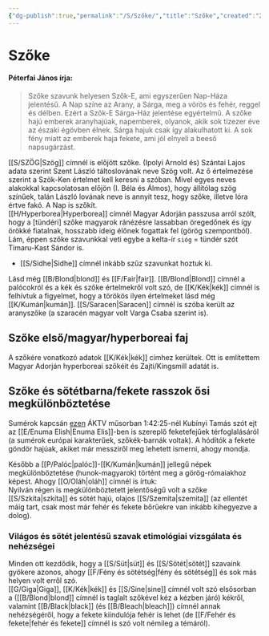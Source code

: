 ```yaml
---
{"dg-publish":true,"permalink":"/S/Szőke/","title":"Szőke","created":"2024-04-27T02:39","updated":"2024-10-26T00:32"}
---
```



# Szőke

#### Péterfai János írja:

> Szőke szavunk helyesen Szők-E, ami egyszerűen Nap-Háza jelentésű. A Nap színe az Arany, a Sárga, meg a vörös és fehér, reggel és délben. Ezért a Szők-E Sárga-Ház jelentése egyértelmű. A szőke hajú emberek aranyhajúak, napemberek, olyanok, akik sok tízezer éve az északi égövben élnek. Sárga hajuk csak így alakulhatott ki. A sok fény miatt az emberek haja fekete, ami jól elnyeli a beeső napsugárzást.  

[[S/SZÖG\|Szög]] címnél is előjött szőke. (Ipolyi Arnold és) Szántai Lajos adata szerint Szent László táltoslovának neve Szög volt. Az ő értelmezése szerint a Szök-Ken értelmet kell keresni a szóban. Mivel egyes neves alakokkal kapcsolatosan előjön (I. Béla és Álmos), hogy állítólag szög színűek, talán László lovának neve is annyit tesz, hogy szőke, illetve lóra értve fakó. A Nap is szőkít.  
[[H/Hyperborea\|Hyperborea]] címnél Magyar Adorján passzusa arról szólt, hogy a \[tündéri\] szőke magyarok ránézésre lassabban öregedőnek és így örökké fiatalnak, hosszabb ideig élőnek fogattak fel (görög szempontból).  
Lám, éppen szőke szavunkkal veti egybe a kelta-ír `sióg` = tündér szót Timaru-Kast Sándor is.  
- [[S/Sidhe\|Sidhe]] címnél inkább szűz szavunkat hoztuk ki.

Lásd még [[B/Blond\|blond]] és [[F/Fair\|fair]]. [[B/Blond\|Blond]] címnél a palócokról és a kék és szőke értelmekről volt szó, de [[K/Kék\|kék]] címnél is felhívtuk a figyelmet, hogy a törökös ilyen értelmeket lásd még [[K/Kumán\|kumán]]. [[S/Saracen\|Saracen]] címnél is szóba került az aranyszőke (a szaracén magyar volt Varga Csaba szerint is).  

## Szőke első/magyar/hyperboreai faj

A szőkére vonatkozó adatok [[K/Kék\|kék]] címhez kerültek. Ott is említettem Magyar Adorján hyperboreai szőkéit és Zajti/Kingsmill adatát is.  

## Szőke és sötétbarna/fekete rasszok ősi megkülönböztetése

Sumérok kapcsán [ezen](https://youtu.be/OiO_sdWc3mM) ÁKTV műsorban 1:42:25-nél Kubínyi Tamás szót ejt az [[E/Enuma Elish\|Enuma Elis]]-ben is szereplő feketefejűek térfoglalásáról (a sumérok európai karakterűek, szőkék-barnák voltak). A hódítók a fekete göndör hajúak, akiket már messziről meg lehetett ismerni, ahogy mondja.  

Később a [[P/Palóc\|palóc]]-[[K/Kumán\|kumán]] jellegű népek megkülönböztetése (hunok-magyarok) történt meg a görög-rómaiakhoz képest. Ahogy [[O/Oláh\|oláh]] címnél is írtuk:  
Nyilván régen is megkülönböztetett jelentőségű volt a szőke [[S/Szkíta\|szkíta]] és sötét hajú, olajos [[S/Szemita\|szemita]] (az ellentét máig tart, csak most már fehér és fekete bőrűekre van inkább kihegyezve a dolog).  

### Világos és sötét jelentésű szavak etimológiai vizsgálata és nehézségei

Minden ott kezdődik, hogy a [[S/Süt\|süt]] és [[S/Sötét\|sötét]] szavaink gyökere azonos, ahogy [[F/Fény és sötétség\|fény és sötétség]] és sok más helyen volt erről szó.  
[[G/Giga\|Giga]], [[K/Kék\|kék]] és [[S/Sine\|sine]] címnél volt szó elsősorban a ([[B/Blond\|blond]] címnél is taglalt szőkével kéz a kézben járó) kékről, valamint [[B/Black\|black]] (és [[B/Bleach\|bleach]]) címnél annak nehézségéről, hogy a fekete kiindulója fehér is lehet (de [[F/Fehér és fekete\|fehér és fekete]] címnél is szó volt némileg a témáról).  